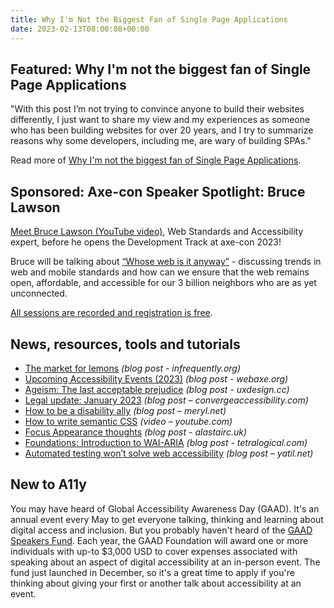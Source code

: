 ```yaml
---
title: Why I'm Not the Biggest Fan of Single Page Applications
date: 2023-02-13T08:00:08+00:00
---
```


## Featured: Why I'm not the biggest fan of Single Page Applications

"With this post I’m not trying to convince anyone to build their websites differently, I just want to share my view and my experiences as someone who has been building websites for over 20 years, and I try to summarize reasons why some developers, including me, are wary of building SPAs."

Read more of [Why I'm not the biggest fan of Single Page Applications](https://www.matuzo.at/blog/2023/single-page-applications-criticism/).

## Sponsored: Axe-con Speaker Spotlight: Bruce Lawson

[Meet Bruce Lawson (YouTube video)](https://www.youtube.com/watch?v=5GRE1J9XALo), Web Standards and Accessibility expert, before he opens the Development Track at axe-con 2023!

Bruce will be talking about [“Whose web is it anyway”](https://www.deque.com/axe-con/sessions/whose-web-is-it-anyway/) - discussing trends in web and mobile standards and how can we ensure that the web remains open, affordable, and accessible for our 3 billion neighbors who are as yet unconnected.

[All sessions are recorded and registration is free](https://hubs.li/Q01yHvyF0).

## News, resources, tools and tutorials

- [The market for lemons](https://infrequently.org/2023/02/the-market-for-lemons/) *(blog post - infrequently.org)*
- [Upcoming Accessibility Events (2023)](http://www.webaxe.org/upcoming-accessibility-events-2023/) *(blog post - webaxe.org)*
- [Ageism: The last acceptable prejudice](https://uxdesign.cc/the-last-acceptable-prejudice-def6e04a6381) *(blog post - uxdesign.cc)*
- [Legal update: January 2023](https://convergeaccessibility.com/2023/02/06/legal-update-january-2023/) *(blog post – convergeaccessibility.com)*
- [How to be a disability ally](https://meryl.net/disability-ally/) *(blog post – meryl.net)*
- [How to write semantic CSS](https://www.youtube.com/watch?v=lWu5zf_S9R4) *(video – youtube.com)*
- [Focus Appearance thoughts](https://alastairc.uk/2023/02/focus-appearance-thoughts/) *(blog post - alastairc.uk)*
- [Foundations: Introduction to WAI-ARIA](https://tetralogical.com/blog/2023/02/10/foundations-wai-aria/) *(blog post - tetralogical.com)*
- [Automated testing won’t solve web accessibility](https://yatil.net/blog/automated-testing-wont-solve-web-accessibility) *(blog post – yatil.net)*

## New to A11y

You may have heard of Global Accessibility Awareness Day (GAAD). It's an annual event every May to get everyone talking, thinking and learning about digital access and inclusion. But you probably haven't heard of the [GAAD Speakers Fund](https://gaad.foundation/speakersfund/). Each year, the GAAD Foundation will award one or more individuals with up-to $3,000 USD to cover expenses associated with speaking about an aspect of digital accessibility at an in-person event. The fund just launched in December, so it's a great time to apply if you're thinking about giving your first or another talk about accessibility at an event.
